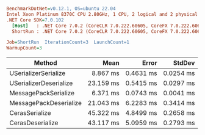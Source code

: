 ``` ini

BenchmarkDotNet=v0.12.1, OS=ubuntu 22.04
Intel Xeon Platinum 8370C CPU 2.80GHz, 1 CPU, 2 logical and 2 physical cores
.NET Core SDK=7.0.102
  [Host]   : .NET Core 7.0.2 (CoreCLR 7.0.222.60605, CoreFX 7.0.222.60605), X64 RyuJIT
  ShortRun : .NET Core 7.0.2 (CoreCLR 7.0.222.60605, CoreFX 7.0.222.60605), X64 RyuJIT

Job=ShortRun  IterationCount=3  LaunchCount=1  
WarmupCount=3  

```
|                 Method |      Mean |     Error |    StdDev |
|----------------------- |----------:|----------:|----------:|
|   USerializerSerialize |  8.867 ms | 0.4631 ms | 0.0254 ms |
| USerializerDeserialize | 23.159 ms | 0.5415 ms | 0.0297 ms |
|   MessagePackSerialize |  6.371 ms | 0.0743 ms | 0.0041 ms |
| MessagePackDeserialize | 21.043 ms | 6.2283 ms | 0.3414 ms |
|         CerasSerialize | 45.322 ms | 4.8499 ms | 0.2658 ms |
|       CerasDeserialize | 43.117 ms | 5.0959 ms | 0.2793 ms |
